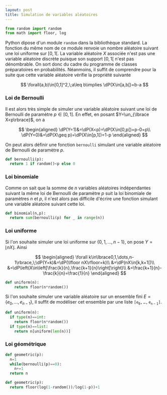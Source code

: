 ```yaml
---
layout: post
title: Simulation de variables aléatoires
---
```


```python
from random import random
from math import floor, log
```

Python dipose d'un module `random` dans la bibliothèque standard. La fonction du même nom de ce module renvoie un nombre aléatoire suivant une loi uniforme sur $[0,1[$. La variable aléatoire $X$ associée n'est pas une variable aléatoire discrète puisque son support $[0,1[$ n'est pas dénombrable. On sort donc du cadre du programme de classes préparatoires en probabilités. Néanmoins, il suffit de comprendre pour la suite que cette variable aléatoire vérifie la propriété suivante

$$
\forall(a,b)\in[0,1]^2,\;a\leq b\implies \dP(X\in[a,b[)=b-a
$$

### Loi de Bernoulli

Il est alors très simple de simuler une variable aléatoire suivant une loi de Bernoulli de paramètre $p\in[0,1]$. En effet, en posant $Y=\un_{\lbrace X<p\rbrace}$, on a

$$
\begin{aligned}
\dP(Y=1)&=\dP(X<p)=\dP(X\in[0,p[)=p-0=p\\
\dP(Y=0)&=\dP(X\geq p)=\dP(X\in[p,1[)=1-p
\end{aligned}
$$

On peut alors définir une fonction ```bernoulli``` simulant une variable aléatoire de Bernoulli de paramètre $p$.

```python
def bernoulli(p):
  return 1 if random()<p else 0
```

### Loi binomiale

Comme on sait que la somme de $n$ variables aléatoires indépendantes suivant la même loi de Bernoulli de paramètre $p$ suit la loi binomiale de paramètres $n$ et $p$, il n'est alors pas difficile d'écrire une fonction simulant une variable aléatoire suivant cette loi.

```python
def binomial(n,p):
  return sum(bernoulli(p) for _ in range(n))
```

### Loi uniforme

Si l'on souhaite simuler une loi uniforme sur $\lbrace0,1,\dots,n-1\rbrace$, on pose $Y=\lfloor nX\rfloor$. Ainsi

$$
\begin{aligned}
\forall k\in\lbrace0,1,\dots,n-1\rbrace,\;\dP(Y=k)&=\dP(\lfloor nX\rfloor=k)\\
&=\dP(nX\in[k,k+1[)\\
&=\dP\left(X\in\left[\frac{k}{n},\frac{k+1}{n}\right[\right)\\
&=\frac{k+1}{n}-\frac{k}{n}=\frac{1}{n}
\end{aligned}
$$

```python
def uniform(n):
    return floor(n*random())
```

Si l'on souhaite simuler une variable aléatoire sur un ensemble fini $E=\lbrace e_0,\dots,e_{n-1}\rbrace$, il suffit de modéliser cet ensemble par une liste $\mathtt{[e_0,\dots,e_{n-1}]}$.

```python
def uniform(n):
  if type(n)==int:
    return floor(n*random())
  if type(n)==list:
    return n[uniform(len(n))]
```

### Loi géométrique

```python
def geometric(p):
  n=1
  while(bernoulli(p)==0):
    n+=1
  return n
```

```python
def geometric(p):
  return floor(log(1-random())/log(1-p))+1
```
